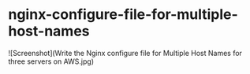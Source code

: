 # nginx-configure-file-for-multiple-host-names
![Screenshot](Write the Nginx configure file for Multiple Host Names for three servers on AWS.jpg)